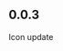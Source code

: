 <!-- https://developers.home-assistant.io/docs/add-ons/presentation#keeping-a-changelog -->

## 0.0.3

Icon update
